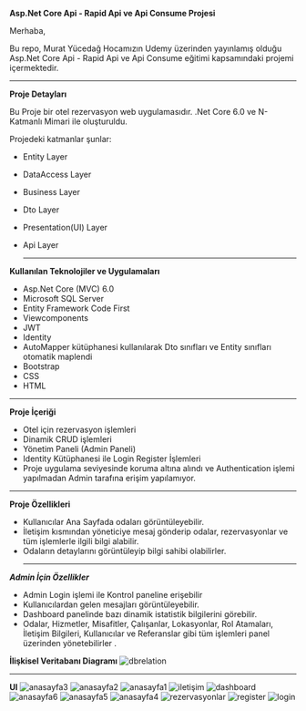 **Asp.Net Core Api - Rapid Api ve Api Consume Projesi**

Merhaba,

Bu repo, Murat Yücedağ Hocamızın Udemy üzerinden yayınlamış olduğu Asp.Net Core Api - Rapid Api ve Api Consume eğitimi kapsamındaki projemi içermektedir.

___________________________________________

  **Proje Detayları**

Bu Proje bir otel rezervasyon web uygulamasıdır. .Net Core 6.0 ve N-Katmanlı Mimari ile oluşturuldu. 

Projedeki katmanlar şunlar:

- Entity Layer

- DataAccess Layer

- Business Layer

- Dto Layer

- Presentation(UI) Layer

- Api Layer

  _______________________________________

**Kullanılan Teknolojiler ve Uygulamaları**

- Asp.Net Core (MVC) 6.0
- Microsoft SQL Server
- Entity Framework Code First
- Viewcomponents
- JWT
- Identity
- AutoMapper kütüphanesi kullanılarak Dto sınıfları ve Entity sınıfları otomatik maplendi
- Bootstrap
- CSS
- HTML
_______________________________________



**Proje İçeriği**

- Otel için rezervasyon işlemleri
- Dinamik CRUD işlemleri
- Yönetim Paneli (Admin Paneli)
- Identity Kütüphanesi ile Login Register İşlemleri
- Proje uygulama seviyesinde koruma altına alındı ve Authentication işlemi yapılmadan Admin tarafına erişim yapılamıyor.

_______________________________________



**Proje Özellikleri**

- Kullanıcılar Ana Sayfada odaları görüntüleyebilir.
- İletişim kısmından yöneticiye mesaj gönderip odalar, rezervasyonlar ve tüm işlemlerle ilgili bilgi alabilir.
- Odaların detaylarını görüntüleyip bilgi sahibi olabilirler.
  ______________________________________



 _**Admin İçin Özellikler**_

- Admin Login işlemi ile Kontrol paneline erişebilir
- Kullanıcılardan gelen mesajları görüntüleyebilir.
- Dashboard panelinde bazı dinamik istatistik bilgilerini görebilir.
- Odalar, Hizmetler, Misafitler, Çalışanlar, Lokasyonlar, Rol Atamaları,
  İletişim Bilgileri, Kullanıcılar ve Referanslar gibi tüm işlemleri panel üzerinden yönetebilirler .


**İlişkisel Veritabanı Diagramı**
![dbrelation](https://github.com/dogukoroglu/Hotelier_Api_Project_Udemy/assets/102040349/f3c9c222-3cd0-4ce0-ae83-b8cb4feb1f33)

_____________________________________

 **UI**
 ![anasayfa3](https://github.com/dogukoroglu/Hotelier_Api_Project_Udemy/assets/102040349/dc6941ea-da61-4195-ae76-2b4d0b96e359)
![anasayfa2](https://github.com/dogukoroglu/Hotelier_Api_Project_Udemy/assets/102040349/03c491a5-e0fc-4312-9352-e454e733b3a5)
![anasayfa1](https://github.com/dogukoroglu/Hotelier_Api_Project_Udemy/assets/102040349/48cfd08b-6812-4797-92d0-5fef2fee197f)
![iletişim](https://github.com/dogukoroglu/Hotelier_Api_Project_Udemy/assets/102040349/0f84e1ce-5b1f-4775-aab0-524009dd271e)
![dashboard](https://github.com/dogukoroglu/Hotelier_Api_Project_Udemy/assets/102040349/641755cc-97af-4b92-af63-058f59fc6564)
![anasayfa6](https://github.com/dogukoroglu/Hotelier_Api_Project_Udemy/assets/102040349/58def42b-5d8f-4ab1-819d-c2813fea6d3a)
![anasayfa5](https://github.com/dogukoroglu/Hotelier_Api_Project_Udemy/assets/102040349/4e039bcb-2a94-40a9-8b1f-46ddec5c2fa2)
![anasayfa4](https://github.com/dogukoroglu/Hotelier_Api_Project_Udemy/assets/102040349/5820eb7f-6960-44c3-a38e-8803da20edb5)
![rezervasyonlar](https://github.com/dogukoroglu/Hotelier_Api_Project_Udemy/assets/102040349/0c8933a1-3454-4dfd-8d3f-a254fcebdf2d)
![register](https://github.com/dogukoroglu/Hotelier_Api_Project_Udemy/assets/102040349/3d542612-cf24-4f59-b126-0593f22926be)
![login](https://github.com/dogukoroglu/Hotelier_Api_Project_Udemy/assets/102040349/6f3365d0-704f-442f-b654-6c5091108c94)
